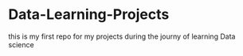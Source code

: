 # Data-Learning-Projects
this is my first repo for my projects during the journy of learning Data science
